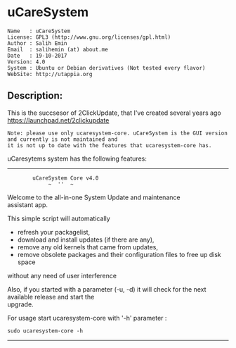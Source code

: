 # uCareSystem

	Name   : uCareSystem
	License: GPL3 (http://www.gnu.org/licenses/gpl.html)
	Author : Salih Emin
	Email  : salihemin (at) about.me 
	Date   : 19-10-2017
	Version: 4.0
	System : Ubuntu or Debian derivatives (Not tested every flavor)
	WebSite: http://utappia.org

## Description:
This is the succsesor of 2ClickUpdate, that I've created several years ago https://launchpad.net/2clickupdate

	Note: please use only ucaresystem-core. uCareSystem is the GUI version and currently is not maintained and
	it is not up to date with the features that ucaresystem-core has.


uCaresytems system has the following features:

_______________________________________________________
                                                       
            uCareSystem Core v4.0                      
                 ~  ''  ~                              
                                                       
Welcome to the all-in-one System Update and maintenance   
assistant app.                                        
                                                       
                                                       
 This simple script will automatically         	     
 
 - refresh your packagelist, 
 - download and install updates (if there are any),
 - remove any old kernels that came from updates,
 - remove obsolete packages and their configuration files to free up disk space

 without any need of user interference                                           
                   				                     
Also, if you started with a parameter (-u, -d) it will
check for the next available release and start the    
upgrade. 

For usage start ucaresystem-core with '-h' parameter :

    sudo ucaresystem-core -h         
_______________________________________________________
	
